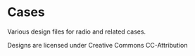# Cases

Various design files for radio and related cases.

Designs are licensed under Creative Commons CC-Attribution
